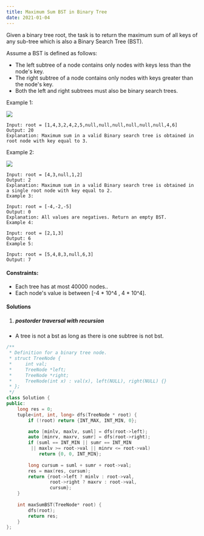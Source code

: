 ```yaml
---
title: Maximum Sum BST in Binary Tree
date: 2021-01-04
---
```

Given a binary tree root, the task is to return the maximum sum of all keys of any sub-tree which is also a Binary Search Tree (BST).

Assume a BST is defined as follows:

- The left subtree of a node contains only nodes with keys less than the node's key.
- The right subtree of a node contains only nodes with keys greater than the node's key.
- Both the left and right subtrees must also be binary search trees.
 




Example 1:

![](https://assets.leetcode.com/uploads/2020/01/30/sample_1_1709.png)

```
Input: root = [1,4,3,2,4,2,5,null,null,null,null,null,null,4,6]
Output: 20
Explanation: Maximum sum in a valid Binary search tree is obtained in root node with key equal to 3.
```

Example 2:

![](https://assets.leetcode.com/uploads/2020/01/30/sample_2_1709.png)
```
Input: root = [4,3,null,1,2]
Output: 2
Explanation: Maximum sum in a valid Binary search tree is obtained in a single root node with key equal to 2.
Example 3:

Input: root = [-4,-2,-5]
Output: 0
Explanation: All values are negatives. Return an empty BST.
Example 4:

Input: root = [2,1,3]
Output: 6
Example 5:

Input: root = [5,4,8,3,null,6,3]
Output: 7
```
 

#### Constraints:

- Each tree has at most 40000 nodes..
- Each node's value is between [-4 * 10^4 , 4 * 10^4].

#### Solutions

1. ##### postorder traversal with recursion

- A tree is not a bst as long as there is one subtree is not bst.

```cpp
/**
 * Definition for a binary tree node.
 * struct TreeNode {
 *     int val;
 *     TreeNode *left;
 *     TreeNode *right;
 *     TreeNode(int x) : val(x), left(NULL), right(NULL) {}
 * };
 */
class Solution {
public:
    long res = 0;
    tuple<int, int, long> dfs(TreeNode * root) {
        if (!root) return {INT_MAX, INT_MIN, 0};

        auto [minlv, maxlv, suml] = dfs(root->left);
        auto [minrv, maxrv, sumr] = dfs(root->right);
        if (suml == INT_MIN || sumr == INT_MIN
         || maxlv >= root->val || minrv <= root->val)
            return {0, 0, INT_MIN};
        
        long cursum = suml + sumr + root->val;
        res = max(res, cursum);
        return {root->left ? minlv : root->val, 
                root->right ? maxrv : root->val,
                cursum};
    }
    
    int maxSumBST(TreeNode* root) {
        dfs(root);
        return res;
    }
};
````